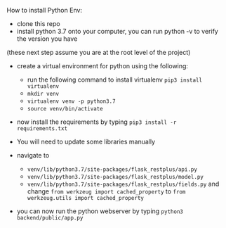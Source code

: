 How to install Python Env:
* clone this repo
* install python 3.7 onto your computer, you can run python -v to verify the version you have

(these next step assume you are at the root level of the project)
* create a virtual environment for python using the following:
    * run the following command to install virtualenv `pip3 install virtualenv`
    * `mkdir venv`
    * `virtualenv venv -p python3.7`
    * `source venv/bin/activate`

* now install the requirements by typing `pip3 install -r requirements.txt`
* You will need to update some libraries manually
* navigate to
    * `venv/lib/python3.7/site-packages/flask_restplus/api.py`
    * `venv/lib/python3.7/site-packages/flask_restplus/model.py`
    * `venv/lib/python3.7/site-packages/flask_restplus/fields.py`
    and change `from werkzeug import cached_property` to `from werkzeug.utils import cached_property`
* you can now run the python webserver by typing `python3 backend/public/app.py`
